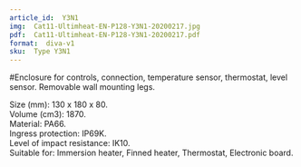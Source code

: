 ```yaml
---
article_id:  Y3N1
img:  Cat11-Ultimheat-EN-P128-Y3N1-20200217.jpg
pdf:  Cat11-Ultimheat-EN-P128-Y3N1-20200217.pdf
format:  diva-v1
sku:  Type Y3N1
---
```

#Enclosure for controls, connection, temperature sensor, thermostat, level sensor. Removable wall mounting legs.  

Size (mm): 130 x 180 x 80.  
Volume (cm3): 1870.  
Material: PA66.  
Ingress protection: IP69K.  
Level of impact resistance: IK10.  
Suitable for: Immersion heater, Finned heater, Thermostat, Electronic board.  

